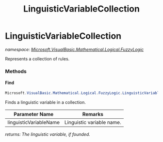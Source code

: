 ﻿---
title: LinguisticVariableCollection
---

# LinguisticVariableCollection
_namespace: [Microsoft.VisualBasic.Mathematical.Logical.FuzzyLogic](N-Microsoft.VisualBasic.Mathematical.Logical.FuzzyLogic.html)_

Represents a collection of rules.

### Methods

#### Find
```csharp
Microsoft.VisualBasic.Mathematical.Logical.FuzzyLogic.LinguisticVariableCollection.Find(System.String)
```
Finds a linguistic variable in a collection.

|Parameter Name|Remarks|
|--------------|-------|
|linguisticVariableName|Linguistic variable name.|

_returns: The linguistic variable, if founded._




